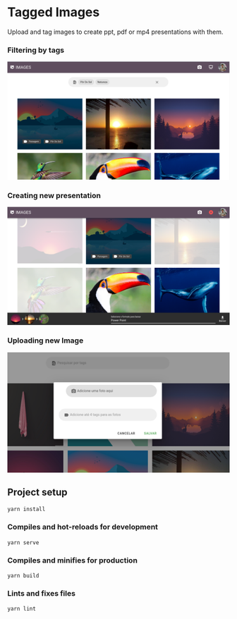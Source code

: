 # Tagged Images
Upload and tag images to create ppt, pdf or mp4 presentations with them.

### Filtering by tags
![Print 1](src/assets/print4.png)

### Creating new presentation
![Creating new presentation](src/assets/print3.png)

### Uploading new Image
![Uploading new Image](src/assets/print2.png)

## Project setup
```
yarn install
```

### Compiles and hot-reloads for development
```
yarn serve
```

### Compiles and minifies for production
```
yarn build
```

### Lints and fixes files
```
yarn lint
```